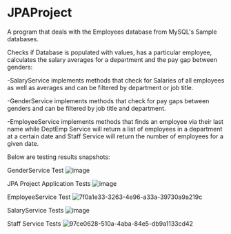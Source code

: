 # JPAProject

A program that deals with the Employees database from MySQL's Sample databases.

Checks if Database is populated with values, has a particular employee, calculates the salary averages for a department and the pay gap between genders:

  -SalaryService implements methods that check for Salaries of all employees as well as averages and can be filtered by department or job title.

  -GenderService implements methods that check for pay gaps between genders and can be filtered by job title and department.

  -EmployeeService implements methods that finds an employee via their last name while DeptEmp Service will return a list of employees in a department at a certain date and Staff Service will return the number of employees for a given date.




Below are testing results snapshots: 

GenderService Test
![image](https://user-images.githubusercontent.com/117417937/222679893-2ca0f09d-bf3e-4c7f-9af9-cf84fdb7d598.png)

JPA Project Application Tests
![image](https://user-images.githubusercontent.com/117417937/222782226-04b1c474-903c-40c3-81ae-7f1d4588148f.png)

EmployeeService Test
![7f0a1e33-3263-4e96-a33a-39730a9a219c](https://user-images.githubusercontent.com/117417937/222685063-768c6e93-5438-4215-9c07-8de8e6a6cd98.jpg)

SalaryService Tests
![image](https://user-images.githubusercontent.com/117417937/222699712-3536714e-1843-4205-9213-5905b3a158ef.png)

Staff Service Tests
![97ce0628-510a-4aba-84e5-db9a1133cd42](https://user-images.githubusercontent.com/117417937/222716642-ba6498ec-0993-4d41-b5f7-d97b33aafbe7.jpg)
